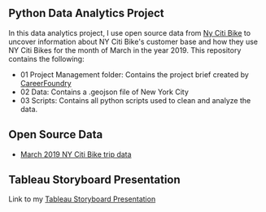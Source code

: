 ## Python Data Analytics Project
In this data analytics project, I use open source data from [Ny Citi Bike](https://citibikenyc.com/) to uncover information about NY Citi Bike's customer base and how they use NY Citi Bikes for the month of March in the year 2019. This repository contains the following:
- 01 Project Management folder: Contains the project brief created by [CareerFoundry](https://careerfoundry.com/)
- 02 Data: Contains a .geojson file of New York City
- 03 Scripts: Contains all python scripts used to clean and analyze the data.

## Open Source Data
- [March 2019 NY Citi Bike trip data](https://s3.amazonaws.com/tripdata/201903-citibike-tripdata.csv.zip)

## Tableau Storyboard Presentation
Link to my [Tableau Storyboard Presentation](https://public.tableau.com/app/profile/ryan.lee1243/viz/NYCitiBikeUserBehaviorAnalysis/NYCitiBikeStory?publish=yes)
